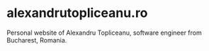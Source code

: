 alexandrutopliceanu.ro
======================


Personal website of Alexandru Topliceanu, software engineer from Bucharest, Romania.
